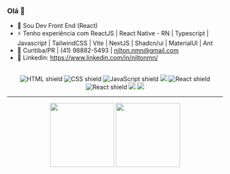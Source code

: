 ### Olá 👋
- 💬  Sou Dev Front End (React)
- ⚡ Tenho experiência com ReactJS | React Native - RN | Typescript | Javascript | TailwindCSS | Vite | NextJS | Shadcn/ui | MaterialUI | Ant
- 📲 Curitiba/PR | (41) 98882-5493 | nilton.nmn@gmail.com
- 🔗 Linkedin: https://www.linkedin.com/in/niltonmn/

<div align="center">
  <br>
  <img src="https://img.shields.io/badge/HTML5-E34F26?style=for-the-badge&logo=html5&logoColor=white" alt="HTML shield">
  <img src="https://img.shields.io/badge/CSS3-1572B6?style=for-the-badge&logo=css3&logoColor=white" alt="CSS shield">
  <img src="https://img.shields.io/badge/JavaScript-F7DF1E?style=for-the-badge&logo=javascript&logoColor=black" alt="JavaScript shield">
  <img src="https://img.shields.io/badge/typescript-3178C6?style=for-the-badge&logo=typescript&logoColor=white">
  <img src="https://img.shields.io/badge/React-20232A?style=for-the-badge&logo=react&logoColor=61DAFB" alt="React shield"/>
  <img src="https://img.shields.io/badge/React%20Native-20232A?style=for-the-badge&logo=react&logoColor=61DAFB" alt="React shield"/>
  <img src="https://img.shields.io/badge/tailwindCSS-3C3C3C?style=for-the-badge&logo=tailwindcss&logoColor=61DAFB">
  <img src="https://img.shields.io/badge/axios-ffffff?style=for-the-badge&logo=axios&logoColor=5A29E4">
</div>

---

<div align='center'>
  <img height="150rem" src="https://github-readme-stats-git-masterrstaa-rickstaa.vercel.app/api?username=NiltonMoraesNeto&&show_icons=true&theme=outrun&include_all_commits=true&count_private=true"/>
  <img height="150rem" src="https://github-readme-stats-git-masterrstaa-rickstaa.vercel.app/api/top-langs/?username=NiltonMoraesNeto&layout=compact&langs_count=16&theme=outrun"/>
</div>
